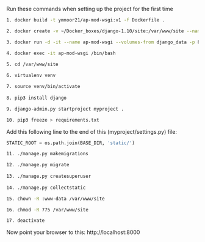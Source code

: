 Run these commands when setting up the project for the first time
```bash
1. docker build -t ymnoor21/ap-mod-wsgi:v1 -f Dockerfile .

2. docker create -v ~/Docker_boxes/django-1.10/site:/var/www/site --name django_data ubuntu:16.04 /bin/true

3. docker run -d -it --name ap-mod-wsgi --volumes-from django_data -p 8000:80 ymnoor21/ap-mod-wsgi:v1 /bin/bash

4. docker exec -it ap-mod-wsgi /bin/bash

5. cd /var/www/site
	
6. virtualenv venv

7. source venv/bin/activate
	
8. pip3 install django

9. django-admin.py startproject myproject .

10. pip3 freeze > requirements.txt
```
Add this following line to the end of this (myproject/settings.py) file:
```python
STATIC_ROOT = os.path.join(BASE_DIR, 'static/')
```
```bash
11. ./manage.py makemigrations

12. ./manage.py migrate
	
13. ./manage.py createsuperuser
	
14. ./manage.py collectstatic

15. chown -R :www-data /var/www/site

16. chmod -R 775 /var/www/site

17. deactivate
```
Now point your browser to this: http://localhost:8000
